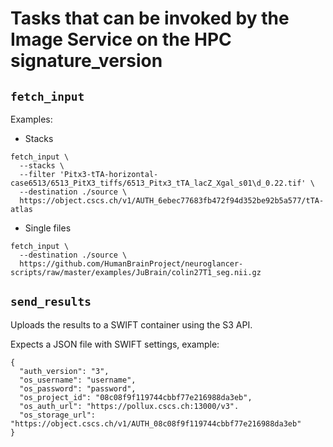 # Tasks that can be invoked by the Image Service on the HPC signature_version

## `fetch_input`

  Examples:

  * Stacks

  ```
  fetch_input \
    --stacks \
    --filter 'Pitx3-tTA-horizontal-case6513/6513_PitX3_tiffs/6513_Pitx3_tTA_lacZ_Xgal_s01\d_0.22.tif' \
    --destination ./source \
    https://object.cscs.ch/v1/AUTH_6ebec77683fb472f94d352be92b5a577/tTA-atlas
  ```

  * Single files

  ```
  fetch_input \
    --destination ./source \
    https://github.com/HumanBrainProject/neuroglancer-scripts/raw/master/examples/JuBrain/colin27T1_seg.nii.gz
  ```


## `send_results`

Uploads the results to a SWIFT container using the S3 API.

Expects a JSON file with SWIFT settings, example:

```
{
  "auth_version": "3",
  "os_username": "username",
  "os_password": "password",
  "os_project_id": "08c08f9f119744cbbf77e216988da3eb",
  "os_auth_url": "https://pollux.cscs.ch:13000/v3".
  "os_storage_url": "https://object.cscs.ch/v1/AUTH_08c08f9f119744cbbf77e216988da3eb"
}
```
